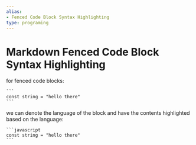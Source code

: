 ```yaml
---
alias:
- Fenced Code Block Syntax Highlighting
type: programing
---
```

# Markdown Fenced Code Block Syntax Highlighting

for fenced code blocks:

````
```
const string = "hello there"
```
````

we can denote the language of the block and have the contents highlighted based on the language:

````
```javascript
const string = "hello there"
```
````